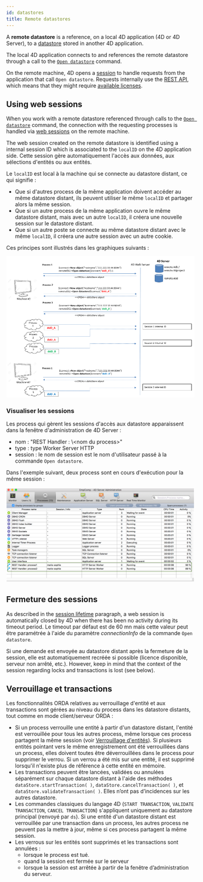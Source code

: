 ```yaml
---
id: datastores
title: Remote datastores
---
```


A **remote datastore** is a reference, on a local 4D application (4D or 4D Server), to a [datastore](dsMapping.md#datastore) stored in another 4D application.

The local 4D application connects to and references the remote datastore through a call to the [`Open datastore`](../API/DataStoreClass.md#open-datastore) command.

On the remote machine, 4D opens a [session](../WebServer/sessions.md) to handle requests from the application that call `Open datastore`. Requests internally use the [REST API](../REST/gettingStarted.md), which means that they might require [available licenses](../REST/authUsers.md).

## Using web sessions

When you work with a remote datastore referenced through calls to the [`Open datastore`](../API/DataStoreClass.md#open-datastore) command, the connection with the requesting processes is handled via [web sessions](../WebServer/sessions.md) on the remote machine.

The web session created on the remote datastore is identified using a internal session ID which is associated to the `localID` on the 4D application side. Cette session gère automatiquement l'accès aux données, aux sélections d'entités ou aux entités.

Le `localID` est local à la machine qui se connecte au datastore distant, ce qui signifie :

- Que si d'autres process de la même application doivent accéder au même datastore distant, ils peuvent utiliser le même `localID` et partager alors la même session.
- Que si un autre process de la même application ouvre le même datastore distant, mais avec un autre `localID`, il créera une nouvelle session sur le datastore distant.
- Que si un autre poste se connecte au même datastore distant avec le même `localID`, il créera une autre session avec un autre cookie.

Ces principes sont illustrés dans les graphiques suivants :

![](../assets/en/ORDA/sessions.png)

### Visualiser les sessions

Les process qui gèrent les sessions d'accès aux datastore apparaissent dans la fenêtre d'administration de 4D Server :

- nom : "REST Handler : \\<nom du process\>"
- type : type Worker Server HTTP
- session : le nom de session est le nom d'utilisateur passé à la commande `Open datastore`.

Dans l'exemple suivant, deux process sont en cours d'exécution pour la même session :

![](../assets/en/ORDA/sessionAdmin.png)

## Fermeture des sessions

As described in the [session lifetime](../WebServer/sessions.md#session-lifetime) paragraph, a web session is automatically closed by 4D when there has been no activity during its timeout period. Le timeout par défaut est de 60 mn mais cette valeur peut être paramétrée à l'aide du paramètre _connectionInfo_ de la commande `Open datastore`.

Si une demande est envoyée au datastore distant après la fermeture de la session, elle est automatiquement recréée si possible (licence disponible, serveur non arrêté, etc.). However, keep in mind that the context of the session regarding locks and transactions is lost (see below).

## Verrouillage et transactions

Les fonctionnalités ORDA relatives au verrouillage d'entité et aux transactions sont gérées au niveau du process dans les datastore distants, tout comme en mode client/serveur ORDA :

- Si un process verrouille une entité à partir d'un datastore distant, l'entité est verrouillée pour tous les autres process, même lorsque ces process partagent la même session (voir [Verrouillage d'entités](entities.md#entity-locking)). Si plusieurs entités pointant vers le même enregistrement ont été verrouillées dans un process, elles doivent toutes être déverrouillées dans le process pour supprimer le verrou. Si un verrou a été mis sur une entité, il est supprimé lorsqu'il n'existe plus de référence à cette entité en mémoire.
- Les transactions peuvent être lancées, validées ou annulées séparément sur chaque datastore distant à l'aide des méthodes `dataStore.startTransaction( )`, `dataStore.cancelTransaction( )`, et `dataStore.validateTransaction( )`. Elles n’ont pas d’incidences sur les autres datastore.
- Les commandes classiques du langage 4D (`START TRANSACTION`, `VALIDATE TRANSACTION`, `CANCEL TRANSACTION`) s'appliquent uniquement au datastore principal (renvoyé par `ds`).
  Si une entité d'un datastore distant est verrouillée par une transaction dans un process, les autres process ne peuvent pas la mettre à jour, même si ces process partagent la même session.
- Les verrous sur les entités sont supprimés et les transactions sont annulées :
  - lorsque le process est tué.
  - quand la session est fermée sur le serveur
  - lorsque la session est arrêtée à partir de la fenêtre d’administration du serveur.
